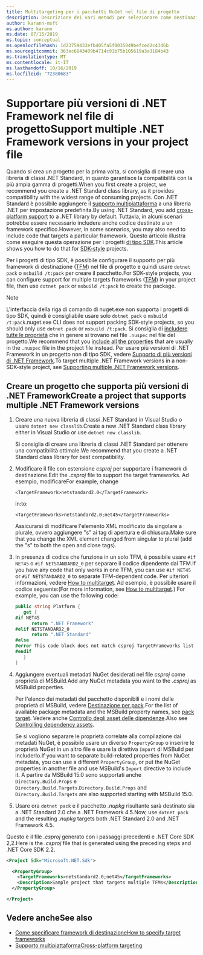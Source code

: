 ```yaml
---
title: Multitargeting per i pacchetti NuGet nel file di progetto
description: Descrizione dei vari metodi per selezionare come destinazione più versioni di .NET Framework da un singolo pacchetto NuGet.
author: karann-msft
ms.author: karann
ms.date: 07/15/2019
ms.topic: conceptual
ms.openlocfilehash: 1d23759433efb405fa5f0035049befced2c43d6b
ms.sourcegitcommit: 363ec6843409b4714c91b75b105619a3a3184b43
ms.translationtype: MT
ms.contentlocale: it-IT
ms.lasthandoff: 10/16/2019
ms.locfileid: "72380683"
---
```

# <a name="support-multiple-net-framework-versions-in-your-project-file"></a><span data-ttu-id="d1e6f-103">Supportare più versioni di .NET Framework nel file di progetto</span><span class="sxs-lookup"><span data-stu-id="d1e6f-103">Support multiple .NET Framework versions in your project file</span></span>

<span data-ttu-id="d1e6f-104">Quando si crea un progetto per la prima volta, si consiglia di creare una libreria di classi .NET Standard, in quanto garantisce la compatibilità con la più ampia gamma di progetti.</span><span class="sxs-lookup"><span data-stu-id="d1e6f-104">When you first create a project, we recommend you create a .NET Standard class library, as it provides compatibility with the widest range of consuming projects.</span></span> <span data-ttu-id="d1e6f-105">Con .NET Standard è possibile aggiungere il [supporto multipiattaforma](/dotnet/standard/library-guidance/cross-platform-targeting) a una libreria .NET per impostazione predefinita.</span><span class="sxs-lookup"><span data-stu-id="d1e6f-105">By using .NET Standard, you add [cross-platform support](/dotnet/standard/library-guidance/cross-platform-targeting) to a .NET library by default.</span></span> <span data-ttu-id="d1e6f-106">Tuttavia, in alcuni scenari potrebbe essere necessario includere anche codice destinato a un framework specifico.</span><span class="sxs-lookup"><span data-stu-id="d1e6f-106">However, in some scenarios, you may also need to include code that targets a particular framework.</span></span> <span data-ttu-id="d1e6f-107">Questo articolo illustra come eseguire questa operazione per i progetti [di tipo SDK](../resources/check-project-format.md).</span><span class="sxs-lookup"><span data-stu-id="d1e6f-107">This article shows you how to do that for [SDK-style](../resources/check-project-format.md) projects.</span></span>

<span data-ttu-id="d1e6f-108">Per i progetti di tipo SDK, è possibile configurare il supporto per più framework di destinazione ([TFM](/dotnet/standard/frameworks)) nel file di progetto e quindi usare `dotnet pack` o `msbuild /t:pack` per creare il pacchetto.</span><span class="sxs-lookup"><span data-stu-id="d1e6f-108">For SDK-style projects, you can configure support for multiple targets frameworks ([TFM](/dotnet/standard/frameworks)) in your project file, then use `dotnet pack` or `msbuild /t:pack` to create the package.</span></span>

> [!NOTE]
> <span data-ttu-id="d1e6f-109">L'interfaccia della riga di comando di nuget.exe non supporta i progetti di tipo SDK, quindi è consigliabile usare solo `dotnet pack` o `msbuild /t:pack`.</span><span class="sxs-lookup"><span data-stu-id="d1e6f-109">nuget.exe CLI does not support packing SDK-style projects, so you should only use `dotnet pack` or `msbuild /t:pack`.</span></span> <span data-ttu-id="d1e6f-110">Si consiglia di [includere tutte le proprietà](../reference/msbuild-targets.md#pack-target) che in genere si trovano nel file `.nuspec` nel file del progetto.</span><span class="sxs-lookup"><span data-stu-id="d1e6f-110">We recommend that you [include all the properties](../reference/msbuild-targets.md#pack-target) that are usually in the `.nuspec` file in the project file instead.</span></span> <span data-ttu-id="d1e6f-111">Per usare più versioni di .NET Framework in un progetto non di tipo SDK, vedere [Supporto di più versioni di .NET Framework](supporting-multiple-target-frameworks.md).</span><span class="sxs-lookup"><span data-stu-id="d1e6f-111">To target multiple .NET Framework versions in a non-SDK-style project, see [Supporting multiple .NET Framework versions](supporting-multiple-target-frameworks.md).</span></span>

## <a name="create-a-project-that-supports-multiple-net-framework-versions"></a><span data-ttu-id="d1e6f-112">Creare un progetto che supporta più versioni di .NET Framework</span><span class="sxs-lookup"><span data-stu-id="d1e6f-112">Create a project that supports multiple .NET Framework versions</span></span>

1. <span data-ttu-id="d1e6f-113">Creare una nuova libreria di classi .NET Standard in Visual Studio o usare `dotnet new classlib`.</span><span class="sxs-lookup"><span data-stu-id="d1e6f-113">Create a new .NET Standard class library either in Visual Studio or use `dotnet new classlib`.</span></span>

   <span data-ttu-id="d1e6f-114">Si consiglia di creare una libreria di classi .NET Standard per ottenere una compatibilità ottimale.</span><span class="sxs-lookup"><span data-stu-id="d1e6f-114">We recommend that you create a .NET Standard class library for best compatibility.</span></span>

2. <span data-ttu-id="d1e6f-115">Modificare il file con estensione *csproj* per supportare i framework di destinazione.</span><span class="sxs-lookup"><span data-stu-id="d1e6f-115">Edit the *.csproj* file to support the target frameworks.</span></span> <span data-ttu-id="d1e6f-116">Ad esempio, modificare</span><span class="sxs-lookup"><span data-stu-id="d1e6f-116">For example, change</span></span>
   
   `<TargetFramework>netstandard2.0</TargetFramework>`
   
   <span data-ttu-id="d1e6f-117">in:</span><span class="sxs-lookup"><span data-stu-id="d1e6f-117">to:</span></span>
   
   `<TargetFrameworks>netstandard2.0;net45</TargetFrameworks>`

   <span data-ttu-id="d1e6f-118">Assicurarsi di modificare l'elemento XML modificato da singolare a plurale, ovvero aggiungere "s" ai tag di apertura e di chiusura.</span><span class="sxs-lookup"><span data-stu-id="d1e6f-118">Make sure that you change the XML element changed from singular to plural (add the "s" to both the open and close tags).</span></span>

3. <span data-ttu-id="d1e6f-119">In presenza di codice che funziona in un solo TFM, è possibile usare `#if NET45` o `#if NETSTANDARD2_0` per separare il codice dipendente dal TFM.</span><span class="sxs-lookup"><span data-stu-id="d1e6f-119">If you have any code that only works in one TFM, you can use `#if NET45` or `#if NETSTANDARD2_0` to separate TFM-dependent code.</span></span> <span data-ttu-id="d1e6f-120">Per ulteriori informazioni, vedere [How to multitarget](/dotnet/core/tutorials/libraries#how-to-multitarget). Ad esempio, è possibile usare il codice seguente:</span><span class="sxs-lookup"><span data-stu-id="d1e6f-120">(For more information, see [How to multitarget](/dotnet/core/tutorials/libraries#how-to-multitarget).) For example, you can use the following code:</span></span>

   ```csharp
   public string Platform {
      get {
   #if NET45
         return ".NET Framework"
   #elif NETSTANDARD2_0
         return ".NET Standard"
   #else
   #error This code block does not match csproj TargetFrameworks list
   #endif
      }
   }
   ```

4. <span data-ttu-id="d1e6f-121">Aggiungere eventuali metadati NuGet desiderati nel file *csproj* come proprietà di MSBuild.</span><span class="sxs-lookup"><span data-stu-id="d1e6f-121">Add any NuGet metadata you want to the *.csproj* as MSBuild properties.</span></span>

   <span data-ttu-id="d1e6f-122">Per l'elenco dei metadati del pacchetto disponibili e i nomi delle proprietà di MSBuild, vedere [Destinazione per pack](../reference/msbuild-targets.md#pack-target).</span><span class="sxs-lookup"><span data-stu-id="d1e6f-122">For the list of available package metadata and the MSBuild property names, see [pack target](../reference/msbuild-targets.md#pack-target).</span></span> <span data-ttu-id="d1e6f-123">Vedere anche [Controllo degli asset delle dipendenze](../consume-packages/package-references-in-project-files.md#controlling-dependency-assets).</span><span class="sxs-lookup"><span data-stu-id="d1e6f-123">Also see [Controlling dependency assets](../consume-packages/package-references-in-project-files.md#controlling-dependency-assets).</span></span>

   <span data-ttu-id="d1e6f-124">Se si vogliono separare le proprietà correlate alla compilazione dai metadati NuGet, è possibile usare un diverso `PropertyGroup` o inserire le proprietà NuGet in un altro file e usare la direttiva `Import` di MSBuild per includerlo.</span><span class="sxs-lookup"><span data-stu-id="d1e6f-124">If you want to separate build-related properties from NuGet metadata, you can use a different `PropertyGroup`, or put the NuGet properties in another file and use MSBuild's `Import` directive to include it.</span></span> <span data-ttu-id="d1e6f-125">A partire da MSBuild 15.0 sono supportati anche `Directory.Build.Props` e `Directory.Build.Targets`.</span><span class="sxs-lookup"><span data-stu-id="d1e6f-125">`Directory.Build.Props` and `Directory.Build.Targets` are also supported starting with MSBuild 15.0.</span></span>

5. <span data-ttu-id="d1e6f-126">Usare ora `dotnet pack` e il pacchetto *.nupkg* risultante sarà destinato sia a .NET Standard 2.0 che a .NET Framework 4.5.</span><span class="sxs-lookup"><span data-stu-id="d1e6f-126">Now, use `dotnet pack` and the resulting *.nupkg* targets both .NET Standard 2.0 and .NET Framework 4.5.</span></span>

<span data-ttu-id="d1e6f-127">Questo è il file *.csproj* generato con i passaggi precedenti e .NET Core SDK 2,2.</span><span class="sxs-lookup"><span data-stu-id="d1e6f-127">Here is the *.csproj* file that is generated using the preceding steps and .NET Core SDK 2.2.</span></span>

```xml
<Project Sdk="Microsoft.NET.Sdk">

  <PropertyGroup>
    <TargetFrameworks>netstandard2.0;net45</TargetFrameworks>
    <Description>Sample project that targets multiple TFMs</Description>
  </PropertyGroup>

</Project>
```

## <a name="see-also"></a><span data-ttu-id="d1e6f-128">Vedere anche</span><span class="sxs-lookup"><span data-stu-id="d1e6f-128">See also</span></span>

* [<span data-ttu-id="d1e6f-129">Come specificare framework di destinazione</span><span class="sxs-lookup"><span data-stu-id="d1e6f-129">How to specify target frameworks</span></span>](/dotnet/standard/frameworks#how-to-specify-target-frameworks)
* [<span data-ttu-id="d1e6f-130">Supporto multipiattaforma</span><span class="sxs-lookup"><span data-stu-id="d1e6f-130">Cross-platform targeting</span></span>](/dotnet/standard/library-guidance/cross-platform-targeting)
